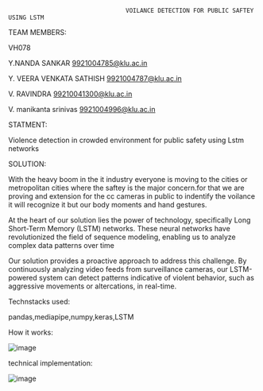                                      VOILANCE DETECTION FOR PUBLIC SAFTEY USING LSTM
TEAM MEMBERS:

VH078

Y.NANDA SANKAR  9921004785@klu.ac.in

Y. VEERA VENKATA SATHISH  9921004787@klu.ac.in

V. RAVINDRA  99210041300@klu.ac.in

V. manikanta srinivas  9921004996@klu.ac.in

STATMENT:

 Violence detection in crowded environment for public safety using Lstm networks

 SOLUTION:

 With the heavy boom in the it industry everyone is moving to the cities or metropolitan cities where the saftey is the major concern.for that we are proving and extension for the cc cameras in public to indentify the voilance it will recognize it but our body moments and hand gestures.
 
At the heart of our solution lies the power of technology, specifically Long Short-Term Memory (LSTM) networks. These neural networks have revolutionized the field of sequence modeling, enabling us to analyze complex data patterns over time

Our solution provides a proactive approach to address this challenge. By continuously analyzing video feeds from surveillance cameras, our LSTM-powered system can detect patterns indicative of violent behavior, such as aggressive movements or altercations, in real-time.

Technstacks used:

pandas,mediapipe,numpy,keras,LSTM

How it works:

![image](https://github.com/Nanda235/hackaton/assets/163506816/37c50e47-7207-46ac-aa77-9af3ca6b9be6)

technical implementation:

![image](https://github.com/Nanda235/hackaton/assets/163506816/9bd94c0b-3320-4db8-a93f-7d54d130ce77)
